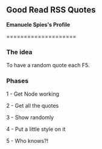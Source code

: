 ## Good Read RSS Quotes
**Emanuele Spies's Profile**

====================
### The idea
To have a random quote each F5.

### Phases
1 - Get Node working

2 - Get all the quotes

3 - Show randomly 

4 - Put a little style on it

5 - Who knows?!